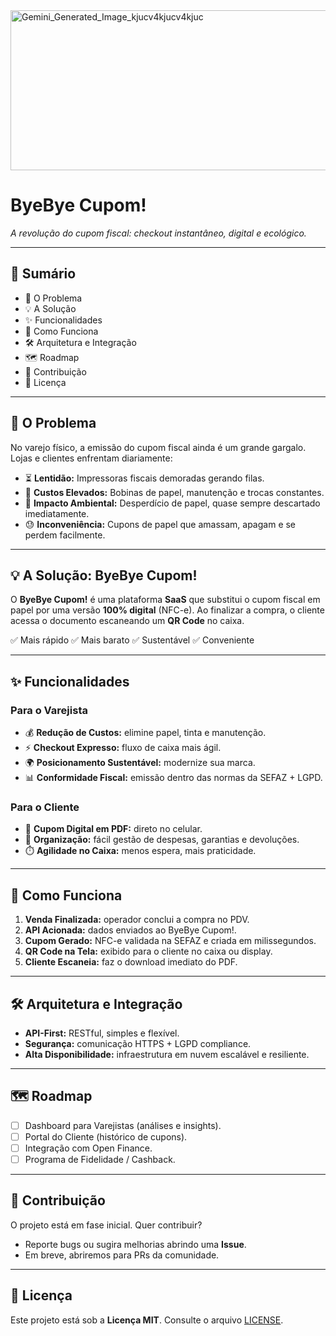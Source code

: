 
<img width="792" height="256" alt="Gemini_Generated_Image_kjucv4kjucv4kjuc" src="https://github.com/user-attachments/assets/1409b871-9cb3-4758-a9f6-1f5bf18167fb" />

# ByeBye Cupom!

*A revolução do cupom fiscal: checkout instantâneo, digital e ecológico.*

---

## 📑 Sumário

* 🤯 O Problema
* 💡 A Solução
* ✨ Funcionalidades
* 🚀 Como Funciona
* 🛠️ Arquitetura e Integração
* 🗺️ Roadmap
* 🤝 Contribuição
* 📜 Licença

---

## 🤯 O Problema

No varejo físico, a emissão do cupom fiscal ainda é um grande gargalo.
Lojas e clientes enfrentam diariamente:

* ⏳ **Lentidão:** Impressoras fiscais demoradas gerando filas.
* 💸 **Custos Elevados:** Bobinas de papel, manutenção e trocas constantes.
* 🌳 **Impacto Ambiental:** Desperdício de papel, quase sempre descartado imediatamente.
* 😓 **Inconveniência:** Cupons de papel que amassam, apagam e se perdem facilmente.

---

## 💡 A Solução: ByeBye Cupom!

O **ByeBye Cupom!** é uma plataforma **SaaS** que substitui o cupom fiscal em papel por uma versão **100% digital** (NFC-e).
Ao finalizar a compra, o cliente acessa o documento escaneando um **QR Code** no caixa.

✅ Mais rápido
✅ Mais barato
✅ Sustentável
✅ Conveniente

---

## ✨ Funcionalidades

### Para o Varejista

* 💰 **Redução de Custos:** elimine papel, tinta e manutenção.
* ⚡ **Checkout Expresso:** fluxo de caixa mais ágil.
* 🌍 **Posicionamento Sustentável:** modernize sua marca.
* 📊 **Conformidade Fiscal:** emissão dentro das normas da SEFAZ + LGPD.

### Para o Cliente

* 📱 **Cupom Digital em PDF:** direto no celular.
* 📁 **Organização:** fácil gestão de despesas, garantias e devoluções.
* ⏱️ **Agilidade no Caixa:** menos espera, mais praticidade.

---

## 🚀 Como Funciona

1. **Venda Finalizada:** operador conclui a compra no PDV.
2. **API Acionada:** dados enviados ao ByeBye Cupom!.
3. **Cupom Gerado:** NFC-e validada na SEFAZ e criada em milissegundos.
4. **QR Code na Tela:** exibido para o cliente no caixa ou display.
5. **Cliente Escaneia:** faz o download imediato do PDF.

---

## 🛠️ Arquitetura e Integração

* **API-First:** RESTful, simples e flexível.
* **Segurança:** comunicação HTTPS + LGPD compliance.
* **Alta Disponibilidade:** infraestrutura em nuvem escalável e resiliente.

---

## 🗺️ Roadmap

* [ ] Dashboard para Varejistas (análises e insights).
* [ ] Portal do Cliente (histórico de cupons).
* [ ] Integração com Open Finance.
* [ ] Programa de Fidelidade / Cashback.

---

## 🤝 Contribuição

O projeto está em fase inicial.
Quer contribuir?

* Reporte bugs ou sugira melhorias abrindo uma **Issue**.
* Em breve, abriremos para PRs da comunidade.

---

## 📜 Licença

Este projeto está sob a **Licença MIT**. Consulte o arquivo [LICENSE](./LICENSE).
